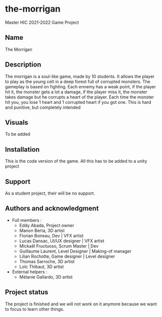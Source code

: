 # the-morrigan

Master HIC 2021-2022 Game Project<br/>
<!--REMINDER TO MYSELF : Use git lfs once the project is done!<br/>-->

## Name
The Morrígan

## Description
The morrigan is a soul-like game, made by 10 students. It allows the player to play as the young celt in a deep forest full of corrupted monsters.
The gameplay is based on fighting. Each ennemy has a weak point, if the player hit it, the monster gets a lot a damage, if the player miss it, the monster takes damage but he corrupts a heart of the player. Each time the monster hit you, you lose 1 heart and 1 corrupted heart if you got one.
This is hard and punitive, but completely intended

## Visuals
To be added

## Installation
This is the code version of the game. All this has to be added to a unity project
<!--.exe TBA-->

## Support
As a student project, their will be no support.

## Authors and acknowledgment
- Full members :
  - Eddy Abada, Project owner
  - Manon Berta, 3D artist
  - Florian Boireau, Dev | VFX artist
  - Lucas Dansac, UI/UX designer | VFX artist
  - Mickaël Fructuoso, Scrum Master | Dev
  - Guillaume Laurent, Level Designer | Making-of manager
  - Lilian Rochotte, Game designer | Level designer
  - Thomas Sarroche, 3D artist
  - Loïc Thibaut, 3D artist
- External helpers :
  - Mélanie Gallardo, 3D artist


## Project status
The project is finished and we will not work on it anymore because we want to focus to learn other things.
